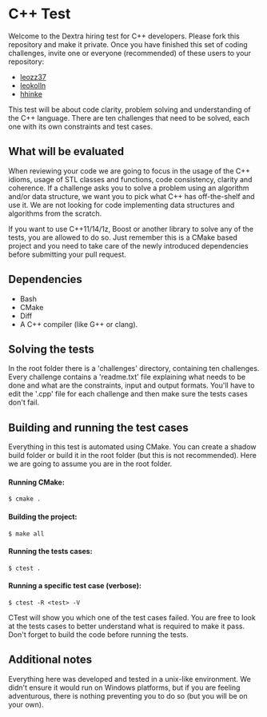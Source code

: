 # C++ Test

Welcome to the Dextra hiring test for C++ developers. Please fork this repository and make it private. Once you have finished this set of coding challenges, invite one or everyone (recommended) of these users to your repository:

- [leozz37](https://github.com/leozz37)
- [leokolln](https://github.com/leokolln)
- [hhinke](https://github.com/hhinke)

This test will be about code clarity, problem solving and understanding of the C++ language. There are ten challenges that need to be solved, each one with its own constraints and test cases.

## What will be evaluated

When reviewing your code we are going to focus in the usage of the C++ idioms, usage of STL classes and functions, code consistency, clarity and coherence. If a challenge asks you to solve a problem using an algorithm and/or data structure, we want you to pick what C++ has off-the-shelf and use it. We are not looking for code implementing data structures and algorithms from the scratch.

If you want to use C++11/14/1z, Boost or another library to solve any of the tests, you are allowed to do so. Just remember this is a CMake based project and you need to take care of the newly introduced dependencies before submitting your pull request.

## Dependencies

* Bash
* CMake
* Diff
* A C++ compiler (like G++ or clang).

## Solving the tests

In the root folder there is a 'challenges' directory, containing ten challenges. Every challenge contains a 'readme.txt' file explaining what needs to be done and what are the constraints, input and output formats. You'll have to edit the '.cpp' file for each challenge and then make sure the tests cases don't fail.

## Building and running the test cases

Everything in this test is automated using CMake. You can create a shadow build folder or build it in the root folder (but this is not recommended). Here we are going to assume you are in the root folder.

#### Running CMake:

```shell
$ cmake .
```

#### Building the project:

```shell
$ make all
```

#### Running the tests cases:

```shell
$ ctest .
```

#### Running a specific test case (verbose):

```shell
$ ctest -R <test> -V
```

CTest will show you which one of the test cases failed. You are free to look at the tests cases to better understand what is required to make it pass. Don't forget to build the code before running the tests.

## Additional notes

Everything here was developed and tested in a unix-like environment. We didn't ensure it would run on Windows platforms, but if you are feeling adventurous, there is nothing preventing you to do so (but you will be on your own).
